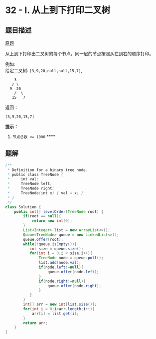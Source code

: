 # 32 - I. 从上到下打印二叉树

## 题目描述

[原题](https://leetcode-cn.com/problems/cong-shang-dao-xia-da-yin-er-cha-shu-lcof/)

从上到下打印出二叉树的每个节点，同一层的节点按照从左到右的顺序打印。

例如:  
给定二叉树: `[3,9,20,null,null,15,7]`,  


```text
    3
   / \
  9  20
    /  \
   15   7
```

返回：

```text
[3,9,20,15,7]
```

**提示：**

1. `节点总数 <= 1000` ****

## 题解

```java
/**
 * Definition for a binary tree node.
 * public class TreeNode {
 *     int val;
 *     TreeNode left;
 *     TreeNode right;
 *     TreeNode(int x) { val = x; }
 * }
 */
class Solution {
    public int[] levelOrder(TreeNode root) {
        if(root == null){
            return new int[0];
        }
        List<Integer> list = new ArrayList<>();
        Queue<TreeNode> queue = new LinkedList<>();
        queue.offer(root);
        while(!queue.isEmpty()){
           int size = queue.size();
           for(int i = 0;i < size;i++){
               TreeNode node = queue.poll();
               list.add(node.val);
               if(node.left!=null){
                   queue.offer(node.left);
               }
               if(node.right!=null){
                   queue.offer(node.right);
               }
           }
        }
        int[] arr = new int[list.size()];
        for(int i = 0;i<arr.length;i++){
            arr[i] = list.get(i);
        }
        return arr;
    }
}
```



